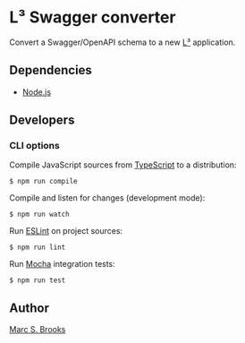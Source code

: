 # L³ Swagger converter

Convert a Swagger/OpenAPI schema to a new [L³](https://github.com/lambda-lambda-lambda) application.

## Dependencies

- [Node.js](https://nodejs.org)

## Developers

### CLI options

Compile JavaScript sources from [TypeScript](https://www.typescriptlang.org) to a distribution:

    $ npm run compile

Compile and listen for changes (development mode):

    $ npm run watch

Run [ESLint](https://eslint.org/) on project sources:

    $ npm run lint

Run [Mocha](https://mochajs.org) integration tests:

    $ npm run test

## Author

[Marc S. Brooks](https://github.com/nuxy)

